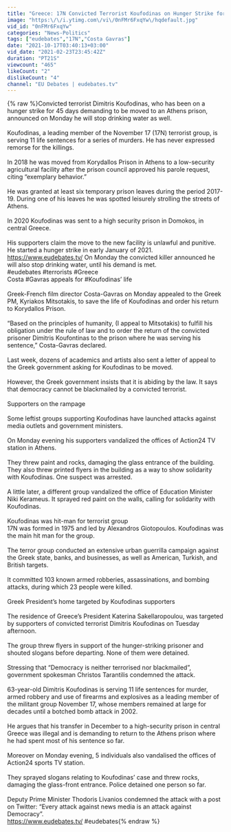 ```yaml
---
title: "Greece: 17N Convicted Terrorist Koufodinas on Hunger Strike for 45 Days"
image: "https:\/\/i.ytimg.com\/vi\/0nFMr6FxqYw\/hqdefault.jpg"
vid_id: "0nFMr6FxqYw"
categories: "News-Politics"
tags: ["eudebates","17N","Costa Gavras"]
date: "2021-10-17T03:40:13+03:00"
vid_date: "2021-02-23T23:45:42Z"
duration: "PT21S"
viewcount: "465"
likeCount: "2"
dislikeCount: "4"
channel: "EU Debates | eudebates.tv"
---
```

{% raw %}Convicted terrorist Dimitris Koufodinas, who has been on a hunger strike for 45 days demanding to be moved to an Athens prison, announced on Monday he will stop drinking water as well.<br /><br />Koufodinas, a leading member of the November 17 (17N) terrorist group, is serving 11 life sentences for a series of murders. He has never expressed remorse for the killings. <br /><br />In 2018 he was moved from Korydallos Prison in Athens to a low-security agricultural facility after the prison council approved his parole request, citing “exemplary behavior.”<br /><br />He was granted at least six temporary prison leaves during the period 2017-19. During one of his leaves he was spotted leisurely strolling the streets of Athens.<br /><br />In 2020 Koufodinas was sent to a high security prison in Domokos, in central Greece.<br /><br />His supporters claim the move to the new facility is unlawful and punitive. He started a hunger strike in early January of 2021. <a rel="nofollow" target="blank" href="https://www.eudebates.tv/">https://www.eudebates.tv/</a> On Monday the convicted killer announced he will also stop drinking water, until his demand is met.<br />#eudebates #terrorists #Greece <br />Costa #Gavras appeals for #Koufodinas’ life <br /><br />Greek-French film director Costa-Gavras on Monday appealed to the Greek PM, Kyriakos Mitsotakis, to save the life of Koufodinas and order his return to Korydallos Prison.<br /><br />“Based on the principles of humanity, (I appeal to Mitsotakis) to fulfill his obligation under the rule of law and to order the return of the convicted prisoner Dimitris Koufontinas to the prison where he was serving his sentence,” Costa-Gavras declared.<br /><br />Last week, dozens of academics and artists also sent a letter of appeal to the Greek government asking for Koufodinas to be moved.<br /><br />However, the Greek government insists that it is abiding by the law. It says that democracy cannot be blackmailed by a convicted terrorist.<br /><br />Supporters on the rampage <br /><br />Some leftist groups supporting Koufodinas have launched attacks against media outlets and government ministers.<br /><br />On Monday evening his supporters vandalized the offices of Action24 TV station in Athens.<br /><br />They threw paint and rocks, damaging the glass entrance of the building. They also threw printed flyers in the building as a way to show solidarity with Koufodinas. One suspect was arrested. <br /><br />A little later, a different group vandalized the office of Education Minister Niki Kerameus. It sprayed red paint on the walls, calling for solidarity with Koufodinas.<br /><br />Koufodinas was hit-man for terrorist group<br />17N was formed in 1975 and led by Alexandros Giotopoulos. Koufodinas was the main hit man for the group.<br /><br />The terror group conducted an extensive urban guerrilla campaign against the Greek state, banks, and businesses, as well as American, Turkish, and British targets.<br /><br />It committed 103 known armed robberies, assassinations, and bombing attacks, during which 23 people were killed. <br /><br />Greek President’s home targeted by Koufodinas supporters <br /><br />The residence of Greece’s President Katerina Sakellaropoulou, was targeted by supporters of convicted terrorist Dimitris Koufodinas on Tuesday afternoon.<br /><br />The group threw flyers in support of the hunger-striking prisoner and shouted slogans before departing. None of them were detained.<br /><br />Stressing that “Democracy is neither terrorised nor blackmailed”, government spokesman Christos Tarantilis condemned the attack. <br /><br />63-year-old Dimitris Koufodinas is serving 11 life sentences for murder, armed robbery and use of firearms and explosives as a leading member of the militant group November 17, whose members remained at large for decades until a botched bomb attack in 2002.<br /><br />He argues that his transfer in December to a high-security prison in central Greece was illegal and is demanding to return to the Athens prison where he had spent most of his sentence so far.<br /><br />Moreover on Monday evening, 5 individuals also vandalised the offices of Action24 sports TV station.<br /><br />They sprayed slogans relating to Koufodinas’ case and threw rocks, damaging the glass-front entrance. Police detained one person so far.<br /><br />Deputy Prime Minister Thodoris Livanios condemned the attack with a post on Twitter: “Every attack against news media is an attack against Democracy”. <br /><a rel="nofollow" target="blank" href="https://www.eudebates.tv/">https://www.eudebates.tv/</a> #eudebates{% endraw %}
